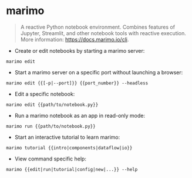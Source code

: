 # marimo

> A reactive Python notebook environment.
> Combines features of Jupyter, Streamlit, and other notebook tools with reactive execution.
> More information: <https://docs.marimo.io/cli>.

- Create or edit notebooks by starting a marimo server:

`marimo edit`

- Start a marimo server on a specific port without launching a browser:

`marimo edit {{[-p|--port]}} {{port_number}} --headless`

- Edit a specific notebook:

`marimo edit {{path/to/notebook.py}}`

- Run a marimo notebook as an app in read-only mode:

`marimo run {{path/to/notebook.py}}`

- Start an interactive tutorial to learn marimo:

`marimo tutorial {{intro|components|dataflow|io}}`

- View command specific help:

`marimo {{edit|run|tutorial|config|new|...}} --help`
